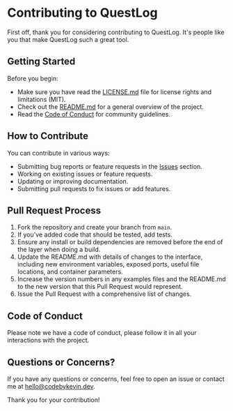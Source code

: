 # Contributing to QuestLog

First off, thank you for considering contributing to QuestLog. It's people like you that make QuestLog such a great tool.

## Getting Started

Before you begin:
- Make sure you have read the [LICENSE.md](LICENSE.md) file for license rights and limitations (MIT).
- Check out the [README.md](README.md) for a general overview of the project.
- Read the [Code of Conduct](CODE_OF_CONDUCT.md) for community guidelines.

## How to Contribute

You can contribute in various ways:
- Submitting bug reports or feature requests in the [Issues](https://github.com/kevinweejh/questLog/issues) section.
- Working on existing issues or feature requests.
- Updating or improving documentation.
- Submitting pull requests to fix issues or add features.

## Pull Request Process

1. Fork the repository and create your branch from `main`.
2. If you've added code that should be tested, add tests.
3. Ensure any install or build dependencies are removed before the end of the layer when doing a build.
4. Update the README.md with details of changes to the interface, including new environment variables, exposed ports, useful file locations, and container parameters.
5. Increase the version numbers in any examples files and the README.md to the new version that this Pull Request would represent. 
6. Issue the Pull Request with a comprehensive list of changes.

## Code of Conduct

Please note we have a code of conduct, please follow it in all your interactions with the project.

## Questions or Concerns?

If you have any questions or concerns, feel free to open an issue or contact me at [hello@codebykevin.dev](mailto:hello@codebykevin.dev). 

Thank you for your contribution!

